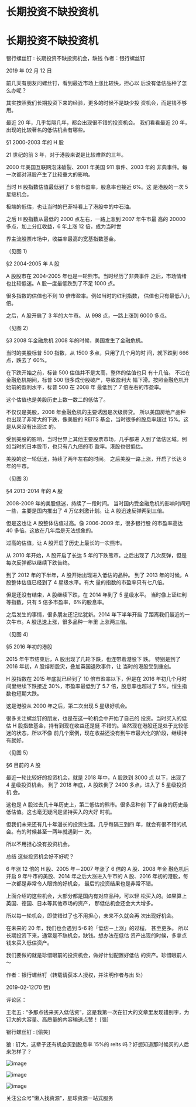 # 长期投资不缺投资机

# 长期投资不缺投资机

银行螺丝钉 : 长期投资不缺投资机会，缺钱 作者：银行螺丝钉

2019 年 02 月 12 日

前几天有朋友问螺丝钉，看到最近市场上涨比较快，担心以 后没有低估品种了怎么办呢？

其实按照我们长期投资下来的经验，更多的时候不是缺少投 资机会，而是钱不够用。

最近 20 年，几乎每隔几年，都会出现很不错的投资机会。 我们看看最近 20 年，出现的比较著名的低估机会有哪些。

§1 2000-2003 年的 H 股

21 世纪的前 3 年，对于港股来说是比较难熬的三年。

2000 年美国互联网泡沫破裂、2001 年美国 911 事件、2003 年的 非典事件。每一次都对港股产生了比较重大的影响。

当时 H 股指数估值最低到了 6 倍市盈率，股息率也接近 6%。这 是港股的一次 5 星级机会。

极端的低估，也让当时的巴菲特看上了港股中的中石油。

之后 H 股指数从最低的 2000 点左右，一路上涨到 2007 年牛市最 高的 20000 多点，加上分红收益，6 年上涨 12 倍，成为当时世

界主流股票市场中，收益率最高的宽基指数基金。

（见图 1）

§2 2004-2005 年 A 股

A 股股市在 2004-2005 年也是一轮熊市。当时经历了非典事件 之后，市场情绪也比较低迷。A 股一度最低跌到了不足 1000 点。

很多指数的估值也不到 10 倍市盈率。例如当时的红利指数， 估值也只有最低八九倍。

之后，A 股开启了 3 年的大牛市。 从 998 点，一路上涨到 6000 多点。

（见图 2）

§3 2008 年金融危机 2008 年的时候，美国发生了金融危机。

当时的美股标普 500 指数，从 1500 多点，只用了几个月的时 间，就下跌到 666 点，跌去了 60%。

在下跌开始之前，标普 500 估值并不是太高，整体的估值也只 有十几倍。 不过在金融危机期间，标普 500 很多成份股破产，导致盈利大 幅下滑。按照金融危机开始前的盈利水平，标普 500 在 2008 年 最低到了 7 倍左右的市盈率。

这个估值也是美股历史上数一数二的低估了。

不仅仅是美股，2008 年金融危机的主要诱因是次级房贷。 所以美国房地产品种也出现了非常大的下跌，像美股的 REITS 基金，当时很多的股息率超过 15%。这是从来没有出现过 的。

受到美股的影响，当时世界上其他主要股票市场，几乎都进 入到了低估区域。例如当时的日本股市，也只有八九倍的市 盈率。港股也很低估。

美股的这一轮低迷，持续了两年左右的时间。 之后美股一路上涨，开启了长达 8 年的牛市。

（见图 3）

§4 2013-2014 年的 A 股

2008-2009 年的美股低迷，持续了一段时间。 当时国内受金融危机的影响时间短一些，主要是国内推出了 4 万亿刺激计划。让 A 股迅速反弹两到三倍。

但是这也让 A 股整体估值过高。像 2006-2009 年，很多银行股 的市盈率高达 40 多倍。这放在几年后是无法想象的。

过高的估值，让 A 股开启了历史上最长的一次熊市。

从 2010 年开始，A 股开启了长达 5 年的下跌熊市。之后出现了 几次反弹，但是每次反弹都以继续下跌告终。

到了 2012 年的下半年，A 股开始出现进入低估的品种。 到了 2013 年的时候，A 股整体估值已经到了 4 星级水平。有大 量的指数的市盈率只有七八倍。

但是还没有结束，A 股继续下跌，在 2014 年到了 5 星级水平。 当时像上证红利等指数，只有 5 倍多市盈率，6%的股息率。

之后发生的事情，很多朋友还记忆犹新。2014 年下半年开启 了距离我们最近的一次牛市。A 股迅速上涨，很多品种一年里 上涨两三倍。

（见图 4）

§5 2016 年初的港股

2015 年牛市结束后，A 股出现了几轮下跌，也连带着港股下 跌。 特别是到了 2016 年初，A 股熔断股灾，叠加英国退欧事件，让 当时的港股受到重创。

H 股指数在 2015 年底就已经到了 10 倍市盈率以下，但是在 2016 年初几个月时间里继续下跌接近 30%，市盈率最低到了 5.7 倍，股息率也超过了 5%。恒生指数也短期大跌。

这是港股从 2000 年之后，第二次出现 5 星级好机会。

很多关注螺丝钉的朋友，也是在这一轮机会中开始了自己的 投资。当时买入的低估 H 股指数基金，持有到现在收益还是挺 不错的。当然现在港股还是处于比较低迷的状态，所以不像 前几个案例，现在收益还没有到牛市最大化的阶段，继续持 有就好。

（见图 5）

§6 目前的 A 股

最近一轮比较好的投资机会，就是 2018 年中，A 股跌到 3000 点 以下，出现了 4 星级投资机会。 到了 2018 年底，A 股跌倒了 2400 多点，进入了 5 星级投资机 会。

这也是 A 股过去几十年历史上，第二低估的熊市。很多品种创 下了自身的历史最低估值。这也毫无疑问是坚持买入的大好 时机。

但我们未来还有几十年漫长的投资生涯。几乎每隔三到四 年，就会有很不错的机会。有的时候甚至一两年就遇到一 次。

所以不用担心没有投资机会。

总结 这些投资机会好不好呢？

6 年涨 12 倍的 H 股、2005 年－2007 年涨了 6 倍的 A 股、2008 年金 融危机后开启 9 年牛市的美股、2014 年之后大涨进入牛市的 A 股、2016 年初的港股，每一次都是非常令人眼馋的好机会， 最后的投资结果也是非常不错。

上面介绍的这些机会，大部分都是国内有对应品种，可以轻 松买入的。如果算上英国、德国、日本等其他市场的资产， 那低估机会还会大大增多。

所以每一轮机会，即使错过了也不用担心，未来不久就会再 次出现好机会。

在未来的 20 年，我们也会遇到 5-6 轮「低估－上涨」的过程， 甚至更多。 所以长期投资下来，通常是不缺机会，缺钱。想办法在低估 资产出现的时候，多拿点钱来买入低估资产。

我们要做的就是珍惜眼前的投资机会，做好计划配置好低估 的资产。珍惜眼前人～

作者：银行螺丝钉（转载请获本人授权，并注明作者与出 处）

2019-02-12(70 赞)

评论区：

王老五 : “多那点钱来买入低估资”，这是我第一次在钉大的文章里发现错别字，为钉大的大容量、高质量的内容输送点赞！ [强]

银行螺丝钉 : [偷笑]

狼 : 钉大，这辈子还有机会买到股息率 15%的 reits 吗？好想知道那时候买的人后来怎样了？

![image](img/Image_1241.png)

![image](img/Image_1251.png)

![image](img/Image_1261.png)

关注公众号"懒人找资源"，星球资源一站式服务